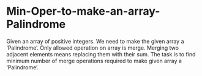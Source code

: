 # Min-Oper-to-make-an-array-Palindrome
Given an array of positive integers. We need to make the given array a ‘Palindrome’. Only allowed operation on array is merge. Merging two adjacent elements means replacing them with their sum. The task is to find minimum number of merge operations required to make given array a ‘Palindrome’.
